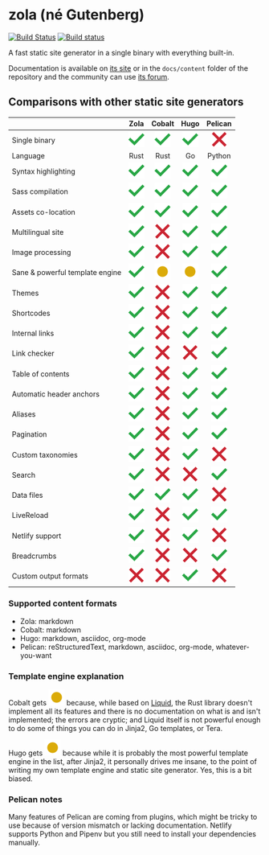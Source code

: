 # zola (né Gutenberg)

[![Build Status](https://travis-ci.com/getzola/zola.svg?branch=master)](https://travis-ci.com/getzola/zola)
[![Build status](https://ci.appveyor.com/api/projects/status/i0ufvx2sdm2cmawo/branch/master?svg=true)](https://ci.appveyor.com/project/Keats/zola/branch/master)

A fast static site generator in a single binary with everything built-in.

Documentation is available on [its site](https://www.getzola.org/documentation/getting-started/installation/) or
in the `docs/content` folder of the repository and the community can use [its forum](https://zola.discourse.group).

## Comparisons with other static site generators

|                                 | Zola                 | Cobalt               | Hugo                 | Pelican              |
|:--------------------------------|:--------------------:|:--------------------:|:--------------------:|:--------------------:|
| Single binary                   | ![yes](./is-yes.svg) | ![yes](./is-yes.svg) | ![yes](./is-yes.svg) | ![no](./is-no.svg)   |
| Language                        | Rust                 | Rust                 | Go                   | Python               |
| Syntax highlighting             | ![yes](./is-yes.svg) | ![yes](./is-yes.svg) | ![yes](./is-yes.svg) | ![yes](./is-yes.svg) |
| Sass compilation                | ![yes](./is-yes.svg) | ![yes](./is-yes.svg) | ![yes](./is-yes.svg) | ![yes](./is-yes.svg) |
| Assets co-location              | ![yes](./is-yes.svg) | ![yes](./is-yes.svg) | ![yes](./is-yes.svg) | ![yes](./is-yes.svg) |
| Multilingual site               | ![yes](./is-yes.svg) | ![no](./is-no.svg)   | ![yes](./is-yes.svg) | ![yes](./is-yes.svg) |
| Image processing                | ![yes](./is-yes.svg) | ![no](./is-no.svg)   | ![yes](./is-yes.svg) | ![yes](./is-yes.svg) |
| Sane & powerful template engine | ![yes](./is-yes.svg) | ![ehh](./is-ehh.svg) | ![ehh](./is-ehh.svg) | ![yes](./is-yes.svg) |
| Themes                          | ![yes](./is-yes.svg) | ![no](./is-no.svg)   | ![yes](./is-yes.svg) | ![yes](./is-yes.svg) |
| Shortcodes                      | ![yes](./is-yes.svg) | ![no](./is-no.svg)   | ![yes](./is-yes.svg) | ![yes](./is-yes.svg) |
| Internal links                  | ![yes](./is-yes.svg) | ![no](./is-no.svg)   | ![yes](./is-yes.svg) | ![yes](./is-yes.svg) |
| Link checker                    | ![yes](./is-yes.svg) | ![no](./is-no.svg)   | ![no](./is-no.svg)   | ![yes](./is-yes.svg) |
| Table of contents               | ![yes](./is-yes.svg) | ![no](./is-no.svg)   | ![yes](./is-yes.svg) | ![yes](./is-yes.svg) |
| Automatic header anchors        | ![yes](./is-yes.svg) | ![no](./is-no.svg)   | ![yes](./is-yes.svg) | ![yes](./is-yes.svg) |
| Aliases                         | ![yes](./is-yes.svg) | ![no](./is-no.svg)   | ![yes](./is-yes.svg) | ![yes](./is-yes.svg) |
| Pagination                      | ![yes](./is-yes.svg) | ![no](./is-no.svg)   | ![yes](./is-yes.svg) | ![yes](./is-yes.svg) |
| Custom taxonomies               | ![yes](./is-yes.svg) | ![no](./is-no.svg)   | ![yes](./is-yes.svg) | ![no](./is-no.svg)   |
| Search                          | ![yes](./is-yes.svg) | ![no](./is-no.svg)   | ![no](./is-no.svg)   | ![yes](./is-yes.svg) |
| Data files                      | ![yes](./is-yes.svg) | ![yes](./is-yes.svg) | ![yes](./is-yes.svg) | ![no](./is-no.svg)   |
| LiveReload                      | ![yes](./is-yes.svg) | ![no](./is-no.svg)   | ![yes](./is-yes.svg) | ![yes](./is-yes.svg) |
| Netlify support                 | ![yes](./is-yes.svg) | ![no](./is-no.svg)   | ![yes](./is-yes.svg) | ![no](./is-no.svg)   |
| Breadcrumbs                     | ![yes](./is-yes.svg) | ![no](./is-no.svg)   | ![no](./is-no.svg)   | ![yes](./is-yes.svg) |
| Custom output formats           | ![no](./is-no.svg)   | ![no](./is-no.svg)   | ![yes](./is-yes.svg) | ![no](./is-no.svg)   |

### Supported content formats

- Zola: markdown
- Cobalt: markdown
- Hugo: markdown, asciidoc, org-mode
- Pelican: reStructuredText, markdown, asciidoc, org-mode, whatever-you-want

### Template engine explanation

Cobalt gets ![ehh](./is-ehh.svg) because, while based on [Liquid](https://shopify.github.io/liquid/), the Rust library doesn't implement all its features and there is no documentation on what is and isn't implemented; the errors are cryptic; and Liquid itself is not powerful enough to do some of things you can do in Jinja2, Go templates, or Tera.

Hugo gets ![ehh](./is-ehh.svg) because while it is probably the most powerful template engine in the list, after Jinja2, it personally drives me insane, to the point of writing my own template engine and static site generator. Yes, this is a bit biased.

### Pelican notes

Many features of Pelican are coming from plugins, which might be tricky to use because of version mismatch or lacking documentation. Netlify supports Python and Pipenv but you still need to install your dependencies manually.
